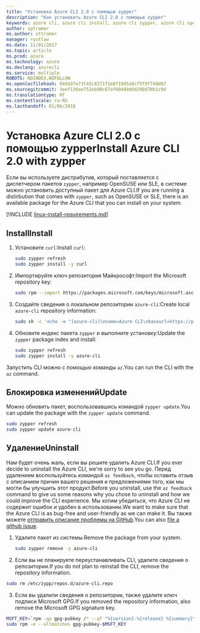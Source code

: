 ```yaml
---
title: "Установка Azure CLI 2.0 с помощью zypper"
description: "Как установить Azure CLI 2.0 с помощью zypper"
keywords: azure cli, azure cli install, azure cli zypper, azure cli opensuse, azure cli sle
author: sptramer
ms.author: sttramer
manager: routlaw
ms.date: 11/01/2017
ms.topic: article
ms.prod: azure
ms.technology: azure
ms.devlang: azurecli
ms.service: multiple
ROBOTS: NOINDEX,NOFOLLOW
ms.openlocfilehash: 6b9a97e73f45c8271f1e8f19d5a8cf5f9f748d07
ms.sourcegitcommit: 3eef136ae752eb90c67af604d4ddd298d70b1c9d
ms.translationtype: HT
ms.contentlocale: ru-RU
ms.lasthandoff: 01/06/2018
---
```

# <a name="install-azure-cli-20-with-zypper"></a><span data-ttu-id="dc08c-104">Установка Azure CLI 2.0 с помощью zypper</span><span class="sxs-lookup"><span data-stu-id="dc08c-104">Install Azure CLI 2.0 with zypper</span></span>

<span data-ttu-id="dc08c-105">Если вы используете дистрибутив, который поставляется с диспетчером пакетов `zypper`, например OpenSUSE или SLE, в системе можно установить доступный пакет для Azure CLI.</span><span class="sxs-lookup"><span data-stu-id="dc08c-105">If you are running a distirbution that comes with `zypper`, such as OpenSUSE or SLE, there is an available package for the Azure CLI that you can install on your system.</span></span>

[!INCLUDE [linux-install-requirements.md](includes/linux-install-requirements.md)]

## <a name="install"></a><span data-ttu-id="dc08c-106">Install</span><span class="sxs-lookup"><span data-stu-id="dc08c-106">Install</span></span>

1. <span data-ttu-id="dc08c-107">Установите `curl`:</span><span class="sxs-lookup"><span data-stu-id="dc08c-107">Install `curl`:</span></span>

   ```bash
   sudo zypper refresh
   sudo zypper install -y curl
   ```

2. <span data-ttu-id="dc08c-108">Импортируйте ключ репозитория Майкрософт:</span><span class="sxs-lookup"><span data-stu-id="dc08c-108">Import the Microsoft repository key:</span></span>

   ```bash
   sudo rpm --import https://packages.microsoft.com/keys/microsoft.asc
   ```

3. <span data-ttu-id="dc08c-109">Создайте сведения о локальном репозитории `azure-cli`:</span><span class="sxs-lookup"><span data-stu-id="dc08c-109">Create local `azure-cli` repository information:</span></span>

   ```bash
   sudo sh -c 'echo -e "[azure-cli]\nname=Azure CLI\nbaseurl=https://packages.microsoft.com/yumrepos/azure-cli\nenabled=1\ntype=rpm-md\ngpgcheck=1\ngpgkey=https://packages.microsoft.com/keys/microsoft.asc" > /etc/zypp/repos.d/azure-cli.repo'
   ```

4. <span data-ttu-id="dc08c-110">Обновите индекс пакета `zypper` и выполните установку:</span><span class="sxs-lookup"><span data-stu-id="dc08c-110">Update the `zypper` package index and install:</span></span>

   ```bash
   sudo zypper refresh
   sudo zypper install -y azure-cli
   ```

<span data-ttu-id="dc08c-111">Запустить CLI можно с помощью команды `az`.</span><span class="sxs-lookup"><span data-stu-id="dc08c-111">You can run the CLI with the `az` command.</span></span>

## <a name="update"></a><span data-ttu-id="dc08c-112">Блокировка изменений</span><span class="sxs-lookup"><span data-stu-id="dc08c-112">Update</span></span>

<span data-ttu-id="dc08c-113">Можно обновить пакет, воспользовавшись командой `zypper update`.</span><span class="sxs-lookup"><span data-stu-id="dc08c-113">You can update the package with the `zypper update` command.</span></span>

```bash
sudo zypper refresh
sudo zypper update azure-cli
```

## <a name="uninstall"></a><span data-ttu-id="dc08c-114">Удаление</span><span class="sxs-lookup"><span data-stu-id="dc08c-114">Uninstall</span></span>

<span data-ttu-id="dc08c-115">Нам будет очень жаль, если вы решите удалить Azure CLI.</span><span class="sxs-lookup"><span data-stu-id="dc08c-115">If you ever decide to uninstall the Azure CLI, we're sorry to see you go.</span></span> <span data-ttu-id="dc08c-116">Перед удалением воспользуйтесь командой `az feedback`, чтобы оставить отзыв с описанием причин вашего решения и предложениями того, как мы могли бы улучшить этот продукт.</span><span class="sxs-lookup"><span data-stu-id="dc08c-116">Before you uninstall, use the `az feedback` command to give us some reasons why you chose to uninstall and how we could improve the CLI experience.</span></span> <span data-ttu-id="dc08c-117">Мы хотим убедиться, что Azure CLI не содержит ошибок и удобен в использовании.</span><span class="sxs-lookup"><span data-stu-id="dc08c-117">We want to make sure that the Azure CLI is as bug-free and user-friendly as we can make it.</span></span> <span data-ttu-id="dc08c-118">Вы также можете [отправить описание проблемы на GitHub](https://github.com/Azure/azure-cli/issues).</span><span class="sxs-lookup"><span data-stu-id="dc08c-118">You can also [file a github issue](https://github.com/Azure/azure-cli/issues).</span></span>

1. <span data-ttu-id="dc08c-119">Удалите пакет из системы.</span><span class="sxs-lookup"><span data-stu-id="dc08c-119">Remove the package from your system.</span></span>

    ```bash
    sudo zypper remove -y azure-cli
    ```

2. <span data-ttu-id="dc08c-120">Если вы не планируете переустанавливать CLI, удалите сведения о репозитории.</span><span class="sxs-lookup"><span data-stu-id="dc08c-120">If you do not plan to reinstall the CLI, remove the repository information.</span></span>

  ```bash
  sudo rm /etc/zypp/repos.d/azure-cli.repo
  ```

3. <span data-ttu-id="dc08c-121">Если вы удалили сведения о репозитории, также удалите ключ подписи Microsoft GPG.</span><span class="sxs-lookup"><span data-stu-id="dc08c-121">If you removed the repository information, also remove the Microsoft GPG signature key.</span></span>

  ```bash
  MSFT_KEY=`rpm -qa gpg-pubkey /* --qf "%{version}-%{release} %{summary}\n" | grep Microsoft | awk '{print $1}'`
  sudo rpm -e --allmatches gpg-pubkey-$MSFT_KEY
  ```

